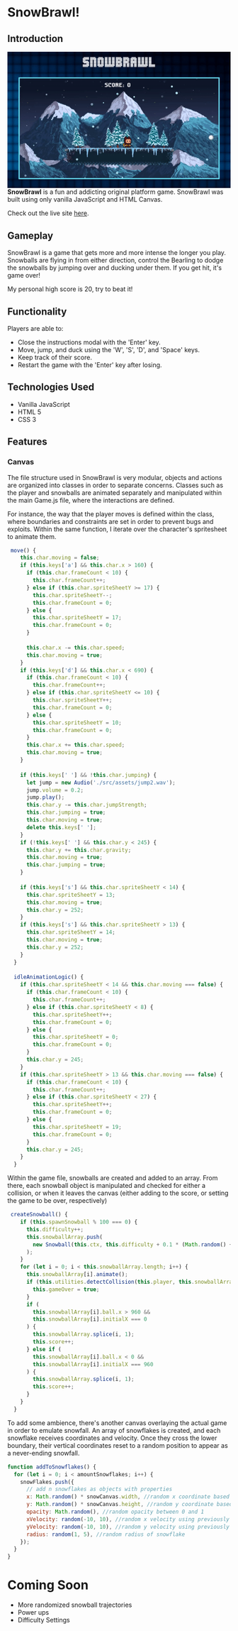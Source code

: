 # SnowBrawl!

## Introduction

<img align='right' src='./src/assets/snowbrawl.gif'>

**SnowBrawl** is a fun and addicting original platform game. SnowBrawl was built using only vanilla JavaScript and HTML Canvas.

Check out the live site [here](https://dmechenko.github.io/aA-SnowBrawl/).

## Gameplay

SnowBrawl is a game that gets more and more intense the longer you play. Snowballs are flying in from either direction, control the Bearling to dodge the snowballs by jumping over and ducking under them. If you get hit, it's game over!

My personal high score is 20, try to beat it!

## Functionality

Players are able to:

- Close the instructions modal with the 'Enter' key.
- Move, jump, and duck using the 'W', 'S', 'D', and 'Space' keys.
- Keep track of their score.
- Restart the game with the 'Enter' key after losing.

## Technologies Used

- Vanilla JavaScript
- HTML 5
- CSS 3

## Features

### Canvas

The file structure used in SnowBrawl is very modular, objects and actions are organized into classes in order to separate concerns. Classes such as the player and snowballs are animated separately and manipulated within the main Game.js file, where the interactions are defined.

For instance, the way that the player moves is defined within the class, where boundaries and constraints are set in order to prevent bugs and exploits. Within the same function, I iterate over the character's spritesheet to animate them.

```js
 move() {
    this.char.moving = false;
    if (this.keys['a'] && this.char.x > 160) {
      if (this.char.frameCount < 10) {
        this.char.frameCount++;
      } else if (this.char.spriteSheetY >= 17) {
        this.char.spriteSheetY--;
        this.char.frameCount = 0;
      } else {
        this.char.spriteSheetY = 17;
        this.char.frameCount = 0;
      }

      this.char.x -= this.char.speed;
      this.char.moving = true;
    }
    if (this.keys['d'] && this.char.x < 690) {
      if (this.char.frameCount < 10) {
        this.char.frameCount++;
      } else if (this.char.spriteSheetY <= 10) {
        this.char.spriteSheetY++;
        this.char.frameCount = 0;
      } else {
        this.char.spriteSheetY = 10;
        this.char.frameCount = 0;
      }
      this.char.x += this.char.speed;
      this.char.moving = true;
    }

    if (this.keys[' '] && !this.char.jumping) {
      let jump = new Audio('./src/assets/jump2.wav');
      jump.volume = 0.2;
      jump.play();
      this.char.y -= this.char.jumpStrength;
      this.char.jumping = true;
      this.char.moving = true;
      delete this.keys[' '];
    }
    if (!this.keys[' '] && this.char.y < 245) {
      this.char.y += this.char.gravity;
      this.char.moving = true;
      this.char.jumping = true;
    }

    if (this.keys['s'] && this.char.spriteSheetY < 14) {
      this.char.spriteSheetY = 13;
      this.char.moving = true;
      this.char.y = 252;
    }
    if (this.keys['s'] && this.char.spriteSheetY > 13) {
      this.char.spriteSheetY = 14;
      this.char.moving = true;
      this.char.y = 252;
    }
  }

  idleAnimationLogic() {
    if (this.char.spriteSheetY < 14 && this.char.moving === false) {
      if (this.char.frameCount < 10) {
        this.char.frameCount++;
      } else if (this.char.spriteSheetY < 8) {
        this.char.spriteSheetY++;
        this.char.frameCount = 0;
      } else {
        this.char.spriteSheetY = 0;
        this.char.frameCount = 0;
      }
      this.char.y = 245;
    }
    if (this.char.spriteSheetY > 13 && this.char.moving === false) {
      if (this.char.frameCount < 10) {
        this.char.frameCount++;
      } else if (this.char.spriteSheetY < 27) {
        this.char.spriteSheetY++;
        this.char.frameCount = 0;
      } else {
        this.char.spriteSheetY = 19;
        this.char.frameCount = 0;
      }
      this.char.y = 245;
    }
  }
```

Within the game file, snowballs are created and added to an array. From there, each snowball object is manipulated and checked for either a collision, or when it leaves the canvas (either adding to the score, or setting the game to be over, respectively)

```js
 createSnowball() {
    if (this.spawnSnowball % 100 === 0) {
      this.difficulty++;
      this.snowballArray.push(
        new Snowball(this.ctx, this.difficulty + 0.1 * (Math.random() + 1))
      );
    }
    for (let i = 0; i < this.snowballArray.length; i++) {
      this.snowballArray[i].animate();
      if (this.utilities.detectCollision(this.player, this.snowballArray[i])) {
        this.gameOver = true;
      }
      if (
        this.snowballArray[i].ball.x > 960 &&
        this.snowballArray[i].initialX === 0
      ) {
        this.snowballArray.splice(i, 1);
        this.score++;
      } else if (
        this.snowballArray[i].ball.x < 0 &&
        this.snowballArray[i].initialX === 960
      ) {
        this.snowballArray.splice(i, 1);
        this.score++;
      }
    }
  }
```

To add some ambience, there's another canvas overlaying the actual game in order to emulate snowfall. An array of snowflakes is created, and each snowflake receives coordinates and velocity. Once they cross the lower boundary, their vertical coordinates reset to a random position to appear as a never-ending snowfall.

```js
function addToSnowflakes() {
  for (let i = 0; i < amountSnowflakes; i++) {
    snowFlakes.push({
      // add n snowflakes as objects with properties
      x: Math.random() * snowCanvas.width, //random x coordinate based on canvas width
      y: Math.random() * snowCanvas.height, //random y coordinate based on canvas height
      opacity: Math.random(), //random opacity between 0 and 1
      xVelocity: random(-10, 10), //random x velocity using previously defined function
      yVelocity: random(-10, 10), //random y velocity using previously defined function
      radius: random(1, 5), //random radius of snowflake
    });
  }
}
```

# Coming Soon

- More randomized snowball trajectories
- Power ups
- Difficulty Settings

<!-- # Development ReadMe

## 1. Background & Overview

SnowBrawl will be a game that gets more intense the longer you can stay alive. Players will be dodging snowballs coming from either side of the screen. The two ways to dodge the snowballs are either ducking under them or jumping over them. This'll be handled using collision detection.

After every successfully dodged snowball, the difficulty will be increased slightly. This means that every subsequent snowball that is created and rendered will be traveling incrementally faster. They will also increase in size, but the size will cap after a certain point.

You'll start in the middle of a platform that is rendered in front of snowy mountains, and will have the ability to traverse the platform until it's end on either side.

## 2. Functionality

In SnowBrawl, players will be able to:

- Initiate a new game by pressing start.
- Toggle sounds/music.
- Move around and dodge incoming snowballs.
- Keep track of their 'lives' displayed using hearts.
- Lose hearts on hit. The game will end when you take a hit and have no remaining hearts.

The following will also be available:

- An instructional guide describing the mechanics and how to play.
- An up-to-date READme

## 3. Wireframes

The game will consist of a canvas on a single screen where the player will start. (Ideally, I'll there will be some nice moving snow particles as well.) There'll also be a counter for how many snowballs have been dodged.

I'll implement a clickable 'How to Play', a mute/unmute music and sound button, links to my GitHub and LinkedIn (potentially more later), as well as a restart button.

![Screenshot 2021-08-12 231941](https://user-images.githubusercontent.com/85643458/129403530-9bf894fa-a810-4d98-882c-a9c27e419310.png)

## 4. Architecture and Technology

Everything will be implemented with canvas, using assets I've either found online or created myself.
Javascript will be used for all the game logic, keeping everything modular - there will be game.js, environment.js, player.js, and gameview.js files.
CSS will be utilized for styling and layout of the page.

## 5. Implementation Timeline

Friday through the weekend 8-13 -- 8-15: Figuring out the modular layout, working on environment and background, and first stage player and snowball projectiles.

Monday 8-16: Making sure that all the game logic works as it should - player is able to move within bounds of the map, jump and duck are functional, and snowballs appear.

Tuesday 8-17: Game difficulty increase per projectile dodge implemented, projectiles work as expected, collision implementation skeleton defined.

Wednesday 8-18: Styling and layout polishing, making sure that everything works.

Thursday 8-19: Final touches and online launch!!

## 6. Bonus Features

Upon completion of V1.0 of SnowBrawl, the following will be added if time allows:

- Power-ups such as double jump, extra life, time slow.
- A separate snow lodge where your character can just relax and have a cup of tea! -->
